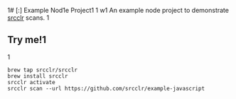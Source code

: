 1# [:] Example Nod1e Project1
1
w1
An example node project to demonstrate [srcclr](https://www.srcclr.com) scans.
1
## Try me!1
1
```
brew tap srcclr/srcclr
brew install srcclr
srcclr activate
srcclr scan --url https://github.com/srcclr/example-javascript
```
